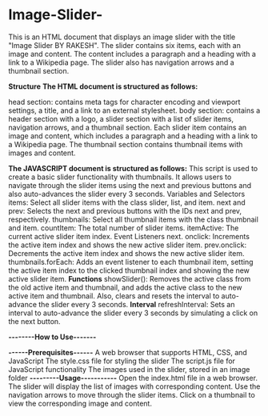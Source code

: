 # Image-Slider-
This is an HTML document that displays an image slider with the title "Image Slider BY RAKESH". The slider contains six items, each with an image and content. The content includes a paragraph and a heading with a link to a Wikipedia page. The slider also has navigation arrows and a thumbnail section.




**Structure**
**The HTML document is structured as follows:**

head section: contains meta tags for character encoding and viewport settings, a title, and a link to an external stylesheet.
body section: contains a header section with a logo, a slider section with a list of slider items, navigation arrows, and a thumbnail section.
Each slider item contains an image and content, which includes a paragraph and a heading with a link to a Wikipedia page.
The thumbnail section contains thumbnail items with images and content.



**The JAVASCRIPT document is structured as follows:**
This script is used to create a basic slider functionality with thumbnails. It allows users to navigate through the slider items using the next and previous buttons and also auto-advances the slider every 3 seconds.
Variables and Selectors
items: Select all slider items with the class slider, list, and item.
next and prev: Selects the next and previous buttons with the IDs next and prev, respectively.
thumbnails: Select all thumbnail items with the class thumbnail and item.
countItem: The total number of slider items.
itemActive: The current active slider item index.
Event Listeners
next. onclick: Increments the active item index and shows the new active slider item.
prev.onclick: Decrements the active item index and shows the new active slider item.
thumbnails.forEach: Adds an event listener to each thumbnail item, setting the active item index to the clicked thumbnail index and showing the new active slider item.
**Functions**
showSlider(): Removes the active class from the old active item and thumbnail, and adds the active class to the new active item and thumbnail. Also, clears and resets the interval to auto-advance the slider every 3 seconds.
**Interval**
refreshInterval: Sets an interval to auto-advance the slider every 3 seconds by simulating a click on the next button.

**--------How to Use-------**

**------Prerequisites------**
A web browser that supports HTML, CSS, and JavaScript
The style.css file for styling the slider
The script.js file for JavaScript functionality
The images used in the slider, stored in an image folder
**---------Usage-----------**
Open the index.html file in a web browser.
The slider will display the list of images with corresponding content.
Use the navigation arrows to move through the slider items.
Click on a thumbnail to view the corresponding image and content.
